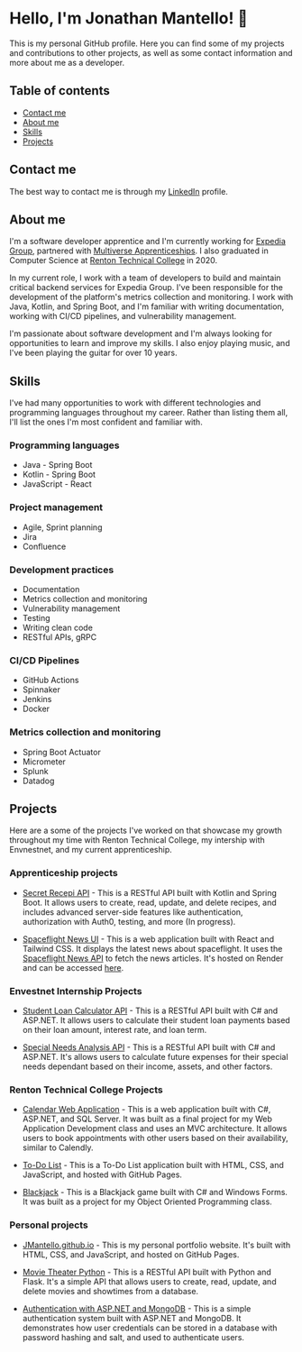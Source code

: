 # Hello, I'm Jonathan Mantello! 👋

This is my personal GitHub profile. Here you can find some of my projects and contributions to other projects, as well as some contact information and more about me as a developer.

## Table of contents
- [Contact me](#contact-me)
- [About me](#about-me)
- [Skills](#skills)
- [Projects](#projects)

## Contact me
The best way to contact me is through my [LinkedIn](https://www.linkedin.com/in/jonathanmantello/) profile.

## About me
I'm a software developer apprentice and I'm currently working for [Expedia Group](https://www.expediagroup.com), partnered with [Multiverse Apprenticeships](https://www.multiverse.io/en-US/programs). I also graduated in Computer Science at [Renton Technical College](https://www.rtc.edu) in 2020. 

In my current role, I work with a team of developers to build and maintain critical backend services for Expedia Group. I've been responsible for the development of the platform's metrics collection and monitoring. I work with Java, Kotlin, and Spring Boot, and I'm familiar with writing documentation, working with CI/CD pipelines, and vulnerability management.

I'm passionate about software development and I'm always looking for opportunities to learn and improve my skills. I also enjoy playing music, and I've been playing the guitar for over 10 years. 


## Skills
I've had many opportunities to work with different technologies and programming languages throughout my career. Rather than listing them all, I'll list the ones I'm most confident and familiar with.

### Programming languages
- Java - Spring Boot
- Kotlin - Spring Boot
- JavaScript - React

### Project management
- Agile, Sprint planning
- Jira
- Confluence

### Development practices
- Documentation
- Metrics collection and monitoring
- Vulnerability management
- Testing
- Writing clean code
- RESTful APIs, gRPC

### CI/CD Pipelines
- GitHub Actions
- Spinnaker
- Jenkins
- Docker

### Metrics collection and monitoring
- Spring Boot Actuator
- Micrometer
- Splunk
- Datadog

## Projects
Here are a some of the projects I've worked on that showcase my growth throughout my time with Renton Technical College, my intership with Envnestnet, and my current apprenticeship.

### Apprenticeship projects
- [Secret Recepi API](https://github.com/jm-multiverse/secret-recipe) - This is a RESTful API built with Kotlin and Spring Boot. It allows users to create, read, update, and delete recipes, and includes advanced server-side features like authentication, authorization with Auth0, testing, and more (In progress).

- [Spaceflight News UI](https://github.com/jm-multiverse/spaceflight-news) - This is a web application built with React and Tailwind CSS. It displays the latest news about spaceflight. It uses the [Spaceflight News API](https://thespacedevs.com/snapi) to fetch the news articles. It's hosted on Render and can be accessed [here](https://spaceflight-news-opu3.onrender.com/).

### Envestnet Internship Projects
- [Student Loan Calculator API](https://github.com/JMantello/Student-Loan-Calculator-API) - This is a RESTful API built with C# and ASP.NET. It allows users to calculate their student loan payments based on their loan amount, interest rate, and loan term.

- [Special Needs Analysis API](https://github.com/JMantello/Special-Needs-Analysis-Calculator-API) - This is a RESTful API built with C# and ASP.NET. It's allows users to calculate future expenses for their special needs dependant based on their income, assets, and other factors.

### Renton Technical College Projects
- [Calendar Web Application](https://github.com/JMantello/Calendar-Web-App) - This is a web application built with C#, ASP.NET, and SQL Server. It was built as a final project for my Web Application Development class and uses an MVC architecture. It allows users to book appointments with other users based on their availability, similar to Calendly.

- [To-Do List](https://github.com/JMantello/To-Do-List) - This is a To-Do List application built with HTML, CSS, and JavaScript, and hosted with GitHub Pages. 

- [Blackjack](https://github.com/JMantello/Blackjack) - This is a Blackjack game built with C# and Windows Forms. It was built as a project for my Object Oriented Programming class.

### Personal projects
- [JMantello.github.io](https://jmantello.github.io/) - This is my personal portfolio website. It's built with HTML, CSS, and JavaScript, and hosted on GitHub Pages.

- [Movie Theater Python](https://github.com/JMantello/Movie-Theatre-Py) - This is a RESTful API built with Python and Flask. It's a simple API that allows users to create, read, update, and delete movies and showtimes from a database.

- [Authentication with ASP.NET and MongoDB](https://github.com/JMantello/Log-In-System-MongoDB) - This is a simple authentication system built with ASP.NET and MongoDB. It demonstrates how user credentials can be stored in a database with password hashing and salt, and used to authenticate users.